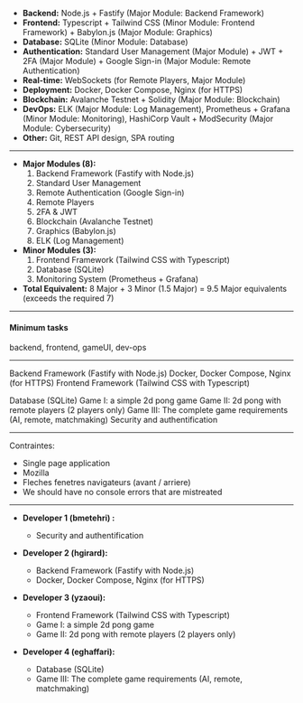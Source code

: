 - **Backend:** Node.js + Fastify (Major Module: Backend Framework)
- **Frontend:** Typescript + Tailwind CSS (Minor Module: Frontend Framework) + Babylon.js (Major Module: Graphics)
- **Database:** SQLite (Minor Module: Database)
- **Authentication:** Standard User Management (Major Module) + JWT + 2FA (Major Module) + Google Sign-in (Major Module: Remote Authentication)
- **Real-time:** WebSockets (for Remote Players, Major Module)
- **Deployment:** Docker, Docker Compose, Nginx (for HTTPS)
- **Blockchain:** Avalanche Testnet + Solidity (Major Module: Blockchain)
- **DevOps:** ELK (Major Module: Log Management), Prometheus + Grafana (Minor Module: Monitoring), HashiCorp Vault + ModSecurity (Major Module: Cybersecurity)
- **Other:** Git, REST API design, SPA routing




------------------------------------------------------------------------------------------------------------------------------------------------


- **Major Modules (8):**
    1. Backend Framework (Fastify with Node.js)
    2. Standard User Management
    3. Remote Authentication (Google Sign-in)
    4. Remote Players
    5. 2FA & JWT
    6. Blockchain (Avalanche Testnet)
    7. Graphics (Babylon.js)
    8. ELK (Log Management)
- **Minor Modules (3):**
    1. Frontend Framework (Tailwind CSS with Typescript)
    2. Database (SQLite)
    3. Monitoring System (Prometheus + Grafana)
- **Total Equivalent:** 8 Major + 3 Minor (1.5 Major) = 9.5 Major equivalents (exceeds the required 7)

------------------------------------------------------------------------------------------------------------------------------------------------

#### Minimum tasks

backend, frontend, gameUI, dev-ops 

------------------------------------------------------------------------------------------------------------------------------------------------

Backend Framework (Fastify with Node.js)
Docker, Docker Compose, Nginx (for HTTPS)
Frontend Framework (Tailwind CSS with Typescript)

Database (SQLite)
Game I: a simple 2d pong game
Game II: 2d pong with remote players (2 players only)
Game III: The complete game requirements (AI, remote, matchmaking)
Security and authentification 

------------------------------------------------------------------------------------------------------------------------------------------------

Contraintes:
- Single page application
- Mozilla
- Fleches fenetres navigateurs (avant / arriere)
- We should have no console errors that are mistreated

------------------------------------------------------------------------------------------------------------------------------------------------
- **Developer 1 (bmetehri) :** 
	- Security and authentification 
- **Developer 2 (hgirard):** 
	- Backend Framework (Fastify with Node.js)
	- Docker, Docker Compose, Nginx (for HTTPS)

- **Developer 3 (yzaoui):** 
	- Frontend Framework (Tailwind CSS with Typescript)
	- Game I: a simple 2d pong game
	- Game II: 2d pong with remote players (2 players only)

- **Developer 4 (eghaffari):** 
	- Database (SQLite)
	- Game III: The complete game requirements (AI, remote, matchmaking)